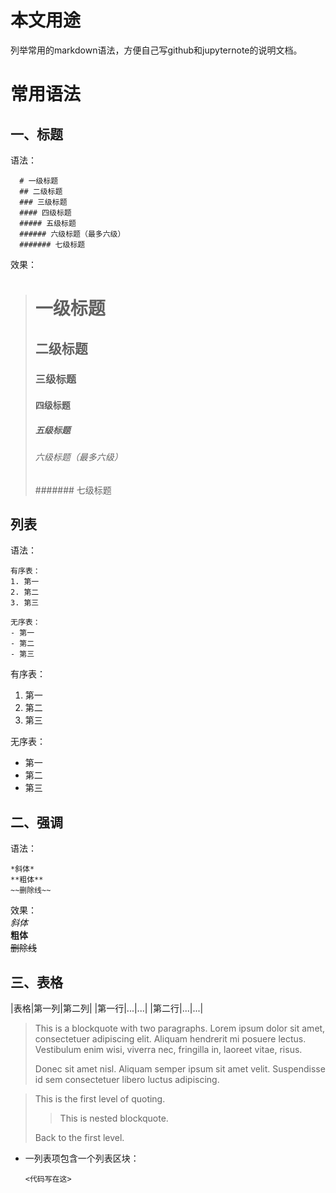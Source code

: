 # 本文用途
列举常用的markdown语法，方便自己写github和jupyternote的说明文档。
# 常用语法
## 一、标题
语法：
```
  # 一级标题
  ## 二级标题
  ### 三级标题
  #### 四级标题
  ##### 五级标题
  ###### 六级标题（最多六级）
  ####### 七级标题
```
效果：  
> # 一级标题
> ## 二级标题
> ### 三级标题
> #### 四级标题
> ##### 五级标题
> ###### 六级标题（最多六级）
> ####### 七级标题
## 列表
语法：
```
有序表：
1. 第一
2. 第二
3. 第三

无序表：
- 第一
- 第二
- 第三
```
有序表：
1. 第一
2. 第二
3. 第三

无序表：
- 第一
- 第二
- 第三
## 二、强调
语法：
```
*斜体*  
**粗体**  
~~删除线~~  
```
效果：  
*斜体*  
**粗体**  
~~删除线~~  
## 三、表格
|表格|第一列|第二列|
|第一行|...|...|
|第二行|...|...|

> This is a blockquote with two paragraphs. Lorem ipsum dolor sit amet,
> consectetuer adipiscing elit. Aliquam hendrerit mi posuere lectus.
> Vestibulum enim wisi, viverra nec, fringilla in, laoreet vitae, risus.
> 
> Donec sit amet nisl. Aliquam semper ipsum sit amet velit. Suspendisse
> id sem consectetuer libero luctus adipiscing.

> This is the first level of quoting.
>
> > This is nested blockquote.
>
> Back to the first level.

*   一列表项包含一个列表区块：

        <代码写在这>
